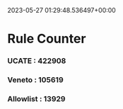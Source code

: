 2023-05-27 01:29:48.536497+00:00
# Rule Counter 
 ### UCATE : 422908

 ### Veneto : 105619

 ### Allowlist : 13929